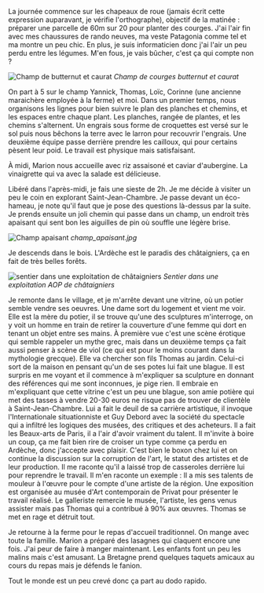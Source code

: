 La journée commence sur les chapeaux de roue (jamais écrit cette expression auparavant, je vérifie l'orthographe), objectif de la matinée : préparer une parcelle de 60m sur 20 pour planter des courges.
J'ai l'air fin avec mes chaussures de rando neuves, ma veste Patagonia comme tel et ma montre un peu chic. En plus, je suis informaticien donc j'ai l'air un peu perdu entre les légumes. M'en fous, je vais bûcher, c'est ça qui compte non ?

![Champ de butternut et caurat](https://i.ibb.co/jkQ3Z7Q/IMG-20230524-191543-x4bpo6-Kd35.jpg)
_Champ de courges butternut et caurat_

On part à 5 sur le champ Yannick, Thomas, Loïc, Corinne (une ancienne maraichère employée à la ferme) et moi. Dans un premier temps, nous organisons les lignes pour bien suivre le plan des planches et chemins, et les espaces entre chaque plant.
Les planches, rangée de plantes, et les chemins s'alternent.
Un engrais sous forme de croquettes est versé sur le sol puis nous bêchons la terre avec le larron pour recouvrir l'engrais. Une deuxième équipe passe derrière prendre les cailloux, qui pour certains pèsent leur poid.
Le travail est physique mais satisfaisant.

À midi, Marion nous accueille avec riz assaisoné et caviar d'aubergine. La vinaigrette qui va avec la salade est délicieuse.

Libéré dans l'après-midi, je fais une sieste de 2h.
Je me décide à visiter un peu le coin en explorant Saint-Jean-Chambre. Je passe devant un éco-hameau, je note qu'il faut que je pose des questions là-dessus par la suite.
Je prends ensuite un joli chemin qui passe dans un champ, un endroit très apaisant qui sent bon les aiguilles de pin où souffle une légère brise.

![Champ apaisant](https://i.ibb.co/0Kc2SSY/IMG-20230525-161339-SB1-VFjeg3-I.jpg)
_champ_apaisant.jpg_

Je descends dans le bois. L'Ardèche est le paradis des châtaigniers, ça en fait de très belles forêts.

![sentier dans une exploitation de châtaigniers](https://i.ibb.co/QrLhfkP/IMG-20230523-171310-C7rg-Pj8-J3x.jpg)
_Sentier dans une exploitation AOP de châtaigniers_

Je remonte dans le village, et je m'arrête devant une vitrine, où un potier semble vendre ses oeuvres. Une dame sort du logement et vient me voir. Elle est la mère du potier, il se trouve qu'une des sculptures m'interroge, on y voit un homme en train de retirer la couverture d'une femme qui dort en tenant un objet entre ses mains. À première vue c'est une scène érotique qui semble rappeler un mythe grec, mais dans un deuxième temps ça fait aussi penser à scène de viol (ce qui est pour le moins courant dans la mythologie grecque). Elle va chercher son fils Thomas au jardin. Celui-ci sort de la maison en pensant qu'un de ses potes lui fait une blague. Il est surpris en me voyant et il commence à m'expliquer sa sculpture en donnant des références qui me sont inconnues, je pige rien.
Il embraie en m'expliquant que cette vitrine c'est un peu une blague, son amie potière qui met des tasses à vendre 20-30 euros ne risque pas de trouver de clientèle à Saint-Jean-Chambre. Lui a fait le deuil de sa carrière artistique, il invoque l'Internationale situationniste et Guy Debord avec la société du spectacle qui a infiltré les logiques des musées, des critiques et des acheteurs. Il a fait les Beaux-arts de Paris, il a l'air d'avoir vraiment du talent. Il m'invite à boire un coup, ça me fait bien rire de croiser un type comme ça perdu en Ardèche, donc j'accepte avec plaisir.
C'est bien le boxon chez lui et on continue la discussion sur la corruption de l'art, le statut des artistes et de leur production.
Il me raconte qu'il a laissé trop de casseroles derrière lui pour reprendre le travail. Il m'en raconte un exemple : 
Il a mis ses talents de mouleur à l'œuvre pour le compte d'une artiste de la région. Une exposition est organisée au musée d'Art contemporain de Privat pour présenter le travail réalisé. Le galleriste remercie le musée, l'artiste, les gens venus assister mais pas Thomas qui a contribué à 90% aux œuvres. Thomas se met en rage et détruit tout.

Je retourne à la ferme pour le repas d'accueil traditionnel. On mange avec toute la famille. Marion a préparé des lasagnes qui claquent encore une fois. J'ai peur de faire à manger maintenant. Les enfants font un peu les malins mais c'est amusant. La Bretagne prend quelques taquets amicaux au cours du repas mais je défends le fanion.

Tout le monde est un peu crevé donc ça part au dodo rapido.
